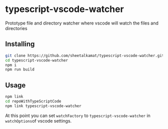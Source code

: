 # typescript-vscode-watcher
Prototype file and directory watcher where vscode will watch the files and directories

## Installing

```bash
git clone https://github.com/sheetalkamat/typescript-vscode-watcher.git
cd typescript-vscode-watcher
npm i
npm run build
```

## Usage

```bash
npm link
cd repoWithTypeScriptCode
npm link typescript-vscode-watcher
```

At this point you can set `watchFactory` to `typescript-vscode-watcher` in `watchOptions`of vscode settings.
